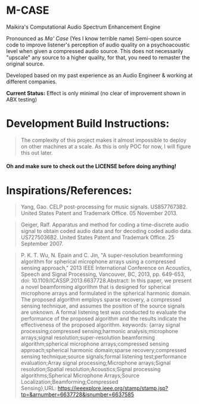 # M-CASE
Maikira's Computational Audio Spectrum Enhancement Engine

Pronounced as *Ma' Case* (Yes I know terrible name)
Semi-open source code to improve listener's perception of audio quality on a psychoacoustic level when given a compressed audio source. This does not necessarily "upscale" any source to a higher quality, for that, you need to remaster the original source. 

Developed based on my past experience as an Audio Engineer & working at different companies.

**Current Status:** Effect is only minimal (no clear of improvement shown in ABX testing) 

# Development Build Instructions:
> The complexity of this project makes it almost impossible to deploy on other machines at a scale. As this is only POC for now, I will figure this out later.

<h4> Oh and make sure to check out the LICENSE before doing anything! </h4>

# Inspirations/References:
> Yang, Gao. CELP post-processing for music signals. US8577673B2. United States Patent and Trademark Office. 05 November 2013.

> Geiger, Ralf. Apparatus and method for coding a time-discrete audio signal to obtain coded audio data and for decoding coded audio data. US7275036B2. United States Patent and Trademark Office. 25 September 2007.

> P. K. T. Wu, N. Epain and C. Jin, "A super-resolution beamforming algorithm for spherical microphone arrays using a compressed sensing approach," 2013 IEEE International Conference on Acoustics, Speech and Signal Processing, Vancouver, BC, 2013, pp. 649-653, doi: 10.1109/ICASSP.2013.6637728.Abstract: In this paper, we present a novel beamforming algorithm that is designed for spherical microphone arrays and formulated in the spherical harmonic domain. The proposed algorithm employs sparse recovery, a compressed sensing technique, and assumes the position of the source signals are unknown. A formal listening test was conducted to evaluate the performance of the proposed algorithm and the results indicate the effectiveness of the proposed algorithm. keywords: {array signal processing;compressed sensing;harmonic analysis;microphone arrays;signal resolution;super-resolution beamforming algorithm;spherical microphone arrays;compressed sensing approach;spherical harmonic domain;sparse recovery;compressed sensing technique;source signals;formal listening test;performance evaluation;Array signal processing;Microphone arrays;Signal resolution;Spatial resolution;Acoustics;Signal processing algorithms;Spherical Microphone Arrays;Source Localization;Beamforming;Compressed Sensing},URL: https://ieeexplore.ieee.org/stamp/stamp.jsp?tp=&arnumber=6637728&isnumber=6637585
